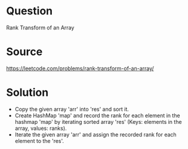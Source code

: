 # Question
Rank Transform of an Array

# Source
https://leetcode.com/problems/rank-transform-of-an-array/

# Solution
 - Copy the given array 'arr' into 'res' and sort it.
 - Create HashMap 'map' and record the rank for each element in the hashmap 'map' by iterating sorted array 'res' (Keys: elements in the array, values: ranks).
 - Iterate the given array 'arr' and assign the recorded rank for each element to the 'res'.